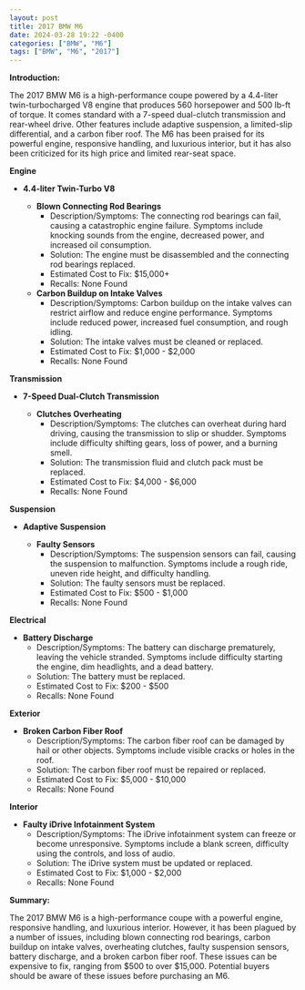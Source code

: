 ```yaml
---
layout: post
title: 2017 BMW M6
date: 2024-03-28 19:22 -0400
categories: ["BMW", "M6"]
tags: ["BMW", "M6", "2017"]
---
```

**Introduction:**

The 2017 BMW M6 is a high-performance coupe powered by a 4.4-liter twin-turbocharged V8 engine that produces 560 horsepower and 500 lb-ft of torque. It comes standard with a 7-speed dual-clutch transmission and rear-wheel drive. Other features include adaptive suspension, a limited-slip differential, and a carbon fiber roof. The M6 has been praised for its powerful engine, responsive handling, and luxurious interior, but it has also been criticized for its high price and limited rear-seat space.

**Engine**

* **4.4-liter Twin-Turbo V8**

  * **Blown Connecting Rod Bearings**
    * Description/Symptoms: The connecting rod bearings can fail, causing a catastrophic engine failure. Symptoms include knocking sounds from the engine, decreased power, and increased oil consumption.
    * Solution: The engine must be disassembled and the connecting rod bearings replaced.
    * Estimated Cost to Fix: $15,000+
    * Recalls: None Found
  * **Carbon Buildup on Intake Valves**
    * Description/Symptoms: Carbon buildup on the intake valves can restrict airflow and reduce engine performance. Symptoms include reduced power, increased fuel consumption, and rough idling.
    * Solution: The intake valves must be cleaned or replaced.
    * Estimated Cost to Fix: $1,000 - $2,000
    * Recalls: None Found

**Transmission**

* **7-Speed Dual-Clutch Transmission**

  * **Clutches Overheating**
    * Description/Symptoms: The clutches can overheat during hard driving, causing the transmission to slip or shudder. Symptoms include difficulty shifting gears, loss of power, and a burning smell.
    * Solution: The transmission fluid and clutch pack must be replaced.
    * Estimated Cost to Fix: $4,000 - $6,000
    * Recalls: None Found

**Suspension**

* **Adaptive Suspension**

  * **Faulty Sensors**
    * Description/Symptoms: The suspension sensors can fail, causing the suspension to malfunction. Symptoms include a rough ride, uneven ride height, and difficulty handling.
    * Solution: The faulty sensors must be replaced.
    * Estimated Cost to Fix: $500 - $1,000
    * Recalls: None Found

**Electrical**

* **Battery Discharge**
    * Description/Symptoms: The battery can discharge prematurely, leaving the vehicle stranded. Symptoms include difficulty starting the engine, dim headlights, and a dead battery.
    * Solution: The battery must be replaced.
    * Estimated Cost to Fix: $200 - $500
    * Recalls: None Found

**Exterior**

* **Broken Carbon Fiber Roof**
    * Description/Symptoms: The carbon fiber roof can be damaged by hail or other objects. Symptoms include visible cracks or holes in the roof.
    * Solution: The carbon fiber roof must be repaired or replaced.
    * Estimated Cost to Fix: $5,000 - $10,000
    * Recalls: None Found

**Interior**

* **Faulty iDrive Infotainment System**
    * Description/Symptoms: The iDrive infotainment system can freeze or become unresponsive. Symptoms include a blank screen, difficulty using the controls, and loss of audio.
    * Solution: The iDrive system must be updated or replaced.
    * Estimated Cost to Fix: $1,000 - $2,000
    * Recalls: None Found

**Summary:**

The 2017 BMW M6 is a high-performance coupe with a powerful engine, responsive handling, and luxurious interior. However, it has been plagued by a number of issues, including blown connecting rod bearings, carbon buildup on intake valves, overheating clutches, faulty suspension sensors, battery discharge, and a broken carbon fiber roof. These issues can be expensive to fix, ranging from $500 to over $15,000. Potential buyers should be aware of these issues before purchasing an M6.

